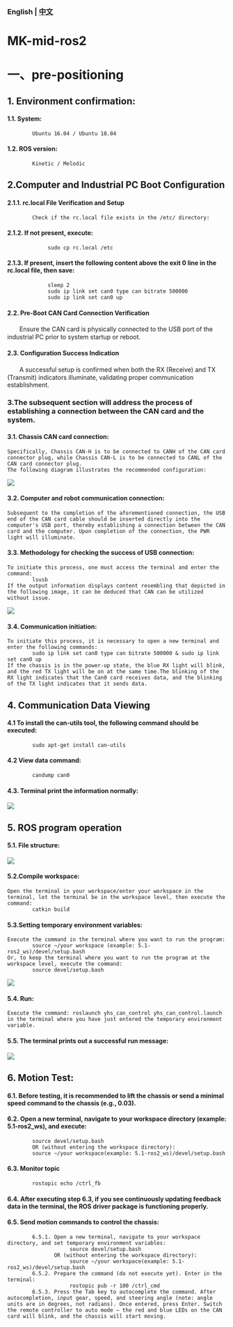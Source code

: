 ### English | [中文](README(中文).md)

# MK-mid-ros2

# 一、pre-positioning
## 1. Environment confirmation:
####      1.1. System:
            Ubuntu 16.04 / Ubuntu 18.04
####      1.2. ROS version:
            Kinetic / Melodic

## 2.Computer and Industrial PC Boot Configuration
####      2.1.1. rc.local File Verification and Setup
            Check if the rc.local file exists in the /etc/ directory:
####      2.1.2. If not present, execute:
                 sudo cp rc.local /etc  
####      2.1.3. If present, insert the following content above the exit 0 line in the rc.local file, then save:
                 sleep 2  
                 sudo ip link set can0 type can bitrate 500000  
                 sudo ip link set can0 up        
####      2.2. Pre-Boot CAN Card Connection Verification​
　　Ensure the CAN card is physically connected to the USB port of the industrial PC prior to system startup or reboot.      
####      2.3. Configuration Success Indication​
　　A successful setup is confirmed when both the RX (Receive) and TX (Transmit) indicators illuminate, validating proper communication establishment.            

### 3.The subsequent section will address the process of establishing a connection between the CAN card and the system.
####      3.1. Chassis CAN card connection:
    Specifically, Chassis CAN-H is to be connected to CANH of the CAN card connector plug, while Chassis CAN-L is to be connected to CANL of the CAN card connector plug.
    The following diagram illustrates the recommended configuration:
            
![](https://github.com/kefangkele/MK-mid-ros2/blob/main/images/CAN_Connection.png?raw=true)

####      3.2. Computer and robot communication connection:
    Subsequent to the completion of the aforementioned connection, the USB end of the CAN card cable should be inserted directly into the computer's USB port, thereby establishing a connection between the CAN card and the computer. Upon completion of the connection, the PWR light will illuminate.
####      3.3. Methodology for checking the success of USB connection:
    To initiate this process, one must access the terminal and enter the command: 
            lsusb
    If the output information displays content resembling that depicted in the following image, it can be deduced that CAN can be utilized without issue.

![](https://github.com/kefangkele/MK-mid-ros2/blob/main/images/terminal_state.png?raw=true)

####      3.4. Communication initiation:
    To initiate this process, it is necessary to open a new terminal and enter the following commands: 
            sudo ip link set can0 type can bitrate 500000 & sudo ip link set can0 up
    If the chassis is in the power-up state, the blue RX light will blink, and the red TX light will be on at the same time.The blinking of the RX light indicates that the Can0 card receives data, and the blinking of the TX light indicates that it sends data.

## 4. Communication Data Viewing
####      4.1 To install the can-utils tool, the following command should be executed:
            sudo apt-get install can-utils
####      4.2 View data command:
            candump can0
####      4.3. Terminal print the information normally:

![](https://github.com/kefangkele/MK-mid-ros2/blob/main/images/candump_print.png?raw=true)

## 5. ROS program operation
####      5.1. File structure:

![](https://github.com/kefangkele/MK-mid-ros2/blob/main/images/doc_tree.png?raw=true)

####      5.2.Compile workspace:  
    Open the terminal in your workspace/enter your workspace in the terminal, let the terminal be in the workspace level, then execute the command: 
            catkin build
            
####      5.3.Setting temporary environment variables:
    Execute the command in the terminal where you want to run the program:  
            source ~/your workspace (example: 5.1-ros2_ws)/devel/setup.bash  
    Or, to keep the terminal where you want to run the program at the workspace level, execute the command:    
            source devel/setup.bash  

![](https://github.com/kefangkele/MK-mid-ros2/blob/main/images/source.png?raw=true)

####      5.4. Run:  
    Execute the command: roslaunch yhs_can_control yhs_can_control.launch in the terminal where you have just entered the temporary environment variable.  
####      5.5. The terminal prints out a successful run message:  
![](https://github.com/kefangkele/MK-mid-ros2/blob/main/images/node_print.png?raw=true)

## 6. Motion Test:
####      6.1. Before testing, it is recommended to lift the chassis or send a minimal speed command to the chassis (e.g., 0.03).
####      6.2. Open a new terminal, navigate to your workspace directory (example: 5.1-ros2_ws), and execute:
            source devel/setup.bash
            OR (without entering the workspace directory):
            source ~/your workspace(example: 5.1-ros2_ws)/devel/setup.bash

####      6.3. Monitor topic
            rostopic echo /ctrl_fb

####      6.4. After executing step 6.3, if you see continuously updating feedback data in the terminal, the ROS driver package is functioning properly.
####      6.5. Send motion commands to control the chassis:
            6.5.1. Open a new terminal, navigate to your workspace directory, and set temporary environment variables:
                        source devel/setup.bash
                   OR (without entering the workspace directory):
                        source ~/your workspace(example: 5.1-ros2_ws)/devel/setup.bash
            6.5.2. Prepare the command (do not execute yet). Enter in the terminal:
                        rostopic pub -r 100 /ctrl_cmd
            6.5.3. Press the Tab key to autocomplete the command. After autocompletion, input gear, speed, and steering angle (note: angle units are in degrees, not radians). Once entered, press Enter. Switch the remote controller to auto mode — the red and blue LEDs on the CAN card will blink, and the chassis will start moving.      
      
